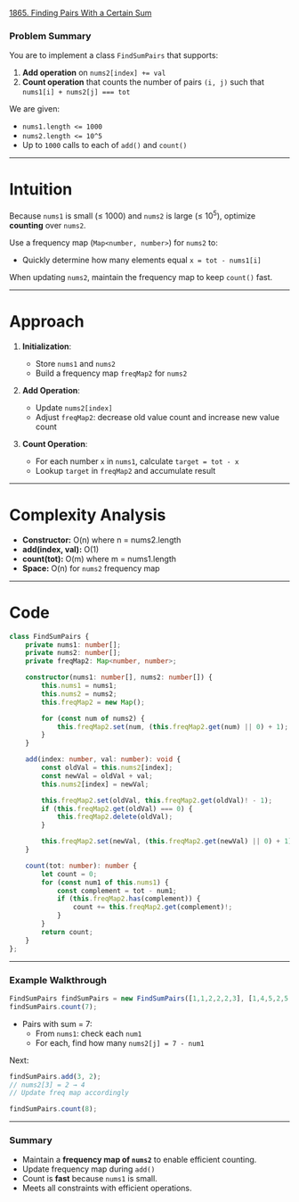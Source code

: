 [1865. Finding Pairs With a Certain Sum](https://leetcode.com/problems/finding-pairs-with-a-certain-sum/)

### Problem Summary

You are to implement a class `FindSumPairs` that supports:

1. **Add operation** on `nums2[index] += val`
2. **Count operation** that counts the number of pairs `(i, j)` such that `nums1[i] + nums2[j] === tot`

We are given:
* `nums1.length <= 1000`
* `nums2.length <= 10^5`
* Up to `1000` calls to each of `add()` and `count()`

---

# Intuition

Because `nums1` is small (≤ 1000) and `nums2` is large (≤ $10^5$), optimize **counting** over `nums2`.

Use a frequency map (`Map<number, number>`) for `nums2` to:
* Quickly determine how many elements equal `x = tot - nums1[i]`

When updating `nums2`, maintain the frequency map to keep `count()` fast.

---

# Approach

1. **Initialization**:
   * Store `nums1` and `nums2`
   * Build a frequency map `freqMap2` for `nums2`

2. **Add Operation**:
   * Update `nums2[index]`
   * Adjust `freqMap2`: decrease old value count and increase new value count

3. **Count Operation**:
   * For each number `x` in `nums1`, calculate `target = tot - x`
   * Lookup `target` in `freqMap2` and accumulate result

---

# Complexity Analysis

* **Constructor:** O(n) where n = nums2.length
* **add(index, val):** O(1)
* **count(tot):** O(m) where m = nums1.length
* **Space:** O(n) for `nums2` frequency map

---

# Code

```ts
class FindSumPairs {
    private nums1: number[];
    private nums2: number[];
    private freqMap2: Map<number, number>;

    constructor(nums1: number[], nums2: number[]) {
        this.nums1 = nums1;
        this.nums2 = nums2;
        this.freqMap2 = new Map();

        for (const num of nums2) {
            this.freqMap2.set(num, (this.freqMap2.get(num) || 0) + 1);
        }
    }

    add(index: number, val: number): void {
        const oldVal = this.nums2[index];
        const newVal = oldVal + val;
        this.nums2[index] = newVal;

        this.freqMap2.set(oldVal, this.freqMap2.get(oldVal)! - 1);
        if (this.freqMap2.get(oldVal) === 0) {
            this.freqMap2.delete(oldVal);
        }

        this.freqMap2.set(newVal, (this.freqMap2.get(newVal) || 0) + 1);
    }

    count(tot: number): number {
        let count = 0;
        for (const num1 of this.nums1) {
            const complement = tot - num1;
            if (this.freqMap2.has(complement)) {
                count += this.freqMap2.get(complement)!;
            }
        }
        return count;
    }
};

```

---

### **Example Walkthrough**

```ts
FindSumPairs findSumPairs = new FindSumPairs([1,1,2,2,2,3], [1,4,5,2,5,4]);
findSumPairs.count(7); 
```

* Pairs with sum = 7:
  * From `nums1`: check each `num1`
  * For each, find how many `nums2[j] = 7 - num1`

Next:
```ts
findSumPairs.add(3, 2); 
// nums2[3] = 2 → 4
// Update freq map accordingly

findSumPairs.count(8);
```

---

### **Summary**

* Maintain a **frequency map of `nums2`** to enable efficient counting.
* Update frequency map during `add()`
* Count is **fast** because `nums1` is small.
* Meets all constraints with efficient operations.
